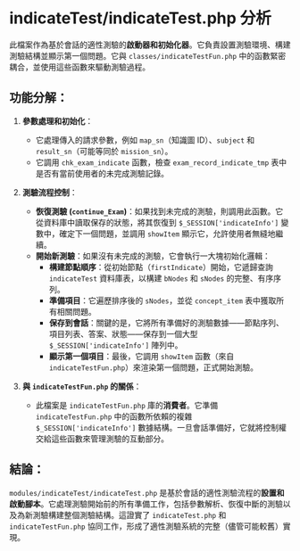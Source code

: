 # indicateTest/indicateTest.php 分析

此檔案作為基於會話的適性測驗的**啟動器和初始化器**。它負責設置測驗環境、構建測驗結構並顯示第一個問題。它與 `classes/indicateTestFun.php` 中的函數緊密耦合，並使用這些函數來驅動測驗過程。

## 功能分解：

1.  **參數處理和初始化**：
    *   它處理傳入的請求參數，例如 `map_sn`（知識圖 ID）、`subject` 和 `result_sn`（可能等同於 `mission_sn`）。
    *   它調用 `chk_exam_indicate` 函數，檢查 `exam_record_indicate_tmp` 表中是否有當前使用者的未完成測驗記錄。

2.  **測驗流程控制**：
    *   **恢復測驗 (`continue_Exam`)**：如果找到未完成的測驗，則調用此函數。它從資料庫中讀取保存的狀態，將其恢復到 `$_SESSION['indicateInfo']` 變數中，確定下一個問題，並調用 `showItem` 顯示它，允許使用者無縫地繼續。
    *   **開始新測驗**：如果沒有未完成的測驗，它會執行一大塊初始化邏輯：
        *   **構建節點順序**：從初始節點（`firstIndicate`）開始，它遞歸查詢 `indicateTest` 資料庫表，以構建 `bNodes` 和 `sNodes` 的完整、有序序列。
        *   **準備項目**：它遍歷排序後的 `sNodes`，並從 `concept_item` 表中獲取所有相關問題。
        *   **保存到會話**：關鍵的是，它將所有準備好的測驗數據——節點序列、項目列表、答案、狀態——保存到一個大型 `$_SESSION['indicateInfo']` 陣列中。
        *   **顯示第一個項目**：最後，它調用 `showItem` 函數（來自 `indicateTestFun.php`）來渲染第一個問題，正式開始測驗。

3.  **與 `indicateTestFun.php` 的關係**：
    *   此檔案是 `indicateTestFun.php` 庫的**消費者**。它準備 `indicateTestFun.php` 中的函數所依賴的複雜 `$_SESSION['indicateInfo']` 數據結構。一旦會話準備好，它就將控制權交給這些函數來管理測驗的互動部分。

## 結論：

`modules/indicateTest/indicateTest.php` 是基於會話的適性測驗流程的**設置和啟動腳本**。它處理測驗開始前的所有準備工作，包括參數解析、恢復中斷的測驗以及為新測驗構建整個測驗結構。這證實了 `indicateTest.php` 和 `indicateTestFun.php` 協同工作，形成了適性測驗系統的完整（儘管可能較舊）實現。
